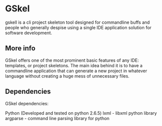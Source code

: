 GSkel
===============================================================================
gskell is a cli project skeleton tool designed for commandline buffs and people who
generally despise using a single IDE application solution for software development.

More info
------------------------------------------------------------------------------
GSkel offers one of the most prominent basic features of any IDE: templates, or
project skeletons. The main idea behind it is to have a commandline application
that can generate a new project in whatever language without creating a huge
mess of unnecessary files.

Dependencies
------------------------------------------------------------------------------
GSkel dependencies:

Python (Developed and tested on python 2.6.5)
lxml - libxml python library
argparse - command line parsing library for python
